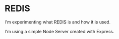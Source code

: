 # REDIS

I'm experimenting what REDIS is and how it is used.

I'm using a simple Node Server created with Express.
